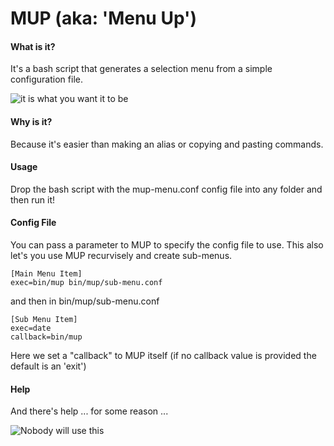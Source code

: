 # **MUP (aka: 'Menu Up')**

#### **What is it?**
It's a bash script that generates a selection menu from a simple configuration file.

![it is what you want it to be](https://i.imgur.com/rnpnxP3.png)

#### **Why is it?**

Because it's easier than making an alias or copying and pasting commands.

#### **Usage**

Drop the bash script with the mup-menu.conf config file into any folder and then run it! 

#### **Config File**

You can pass a parameter to MUP to specify the config file to use.  This also let's you use MUP recurvisely and create sub-menus.

```
[Main Menu Item]
exec=bin/mup bin/mup/sub-menu.conf
```

and then in bin/mup/sub-menu.conf

```
[Sub Menu Item]
exec=date
callback=bin/mup
```

Here we set a "callback" to MUP itself (if no callback value is provided the default is an 'exit')

#### **Help**

And there's help ... for some reason ...

![Nobody will use this](https://i.imgur.com/2CpJ0Ij.png)

